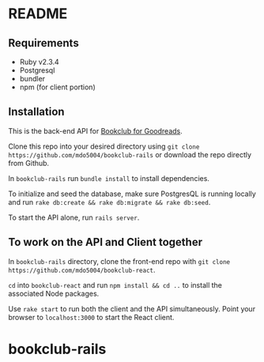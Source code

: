 # README

## Requirements

* Ruby v2.3.4 
* Postgresql
* bundler
* npm (for client portion)

## Installation

This is the back-end API for [Bookclub for Goodreads](https://github.com/mdo5004/bookclub-react).

Clone this repo into your desired directory using `git clone https://github.com/mdo5004/bookclub-rails` or download the repo directly from Github.

In `bookclub-rails` run `bundle install` to install dependencies. 

To initialize and seed the database, make sure PostgresQL is running locally and run `rake db:create && rake db:migrate && rake db:seed`.

To start the API alone, run `rails server`. 

## To work on the API and Client together
In `bookclub-rails` directory, clone the front-end repo with `git clone https://github.com/mdo5004/bookclub-react`.

`cd` into `bookclub-react` and run `npm install && cd ..` to install the associated Node packages.

Use `rake start` to run both the client and the API simultaneously. Point your browser to `localhost:3000` to start the React client.


# bookclub-rails
